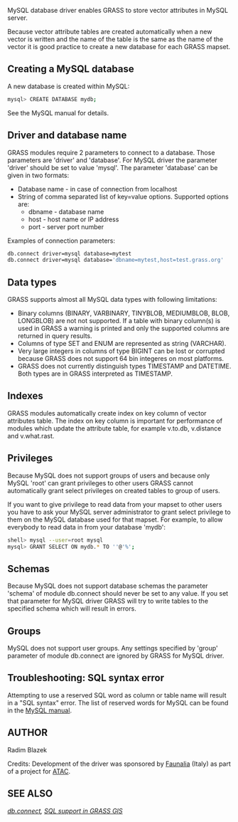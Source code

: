 MySQL database driver enables GRASS to store vector attributes in MySQL
server.

Because vector attribute tables are created automatically when a new
vector is written and the name of the table is the same as the name of
the vector it is good practice to create a new database for each GRASS
mapset.

## Creating a MySQL database

A new database is created within MySQL:

```sh
mysql> CREATE DATABASE mydb;
```

See the MySQL manual for details.

## Driver and database name

GRASS modules require 2 parameters to connect to a database. Those
parameters are 'driver' and 'database'. For MySQL driver the parameter
'driver' should be set to value 'mysql'. The parameter 'database' can be
given in two formats:

- Database name - in case of connection from localhost
- String of comma separated list of key=value options. Supported options
  are:
  - dbname - database name
  - host - host name or IP address
  - port - server port number

Examples of connection parameters:

```sh
db.connect driver=mysql database=mytest
db.connect driver=mysql database='dbname=mytest,host=test.grass.org'
```

## Data types

GRASS supports almost all MySQL data types with following limitations:

- Binary columns (BINARY, VARBINARY, TINYBLOB, MEDIUMBLOB, BLOB,
  LONGBLOB) are not not supported. If a table with binary column(s) is
  used in GRASS a warning is printed and only the supported columns are
  returned in query results.
- Columns of type SET and ENUM are represented as string (VARCHAR).
- Very large integers in columns of type BIGINT can be lost or corrupted
  because GRASS does not support 64 bin integeres on most platforms.
- GRASS does not currently distinguish types TIMESTAMP and DATETIME.
  Both types are in GRASS interpreted as TIMESTAMP.

## Indexes

GRASS modules automatically create index on key column of vector
attributes table. The index on key column is important for performance
of modules which update the attribute table, for example v.to.db,
v.distance and v.what.rast.

## Privileges

Because MySQL does not support groups of users and because only MySQL
'root' can grant privileges to other users GRASS cannot automatically
grant select privileges on created tables to group of users.

If you want to give privilege to read data from your mapset to other
users you have to ask your MySQL server administrator to grant select
privilege to them on the MySQL database used for that mapset. For
example, to allow everybody to read data in from your database 'mydb':  

```sh
shell> mysql --user=root mysql
mysql> GRANT SELECT ON mydb.* TO ''@'%';
```

## Schemas

Because MySQL does not support database schemas the parameter 'schema'
of module db.connect should never be set to any value. If you set that
parameter for MySQL driver GRASS will try to write tables to the
specified schema which will result in errors.

## Groups

MySQL does not support user groups. Any settings specified by 'group'
parameter of module db.connect are ignored by GRASS for MySQL driver.

## Troubleshooting: SQL syntax error

Attempting to use a reserved SQL word as column or table name will
result in a "SQL syntax" error. The list of reserved words for MySQL can
be found in the [MySQL
manual](https://dev.mysql.com/doc/refman/8.4/en/keywords.html#keywords-in-current-series).

## AUTHOR

Radim Blazek

Credits: Development of the driver was sponsored by
[Faunalia](https://www.faunalia.it) (Italy) as part of a project for
[ATAC](https://www.atac.roma.it/).

## SEE ALSO

*[db.connect](db.connect.md), [SQL support in GRASS GIS](sql.md)*
